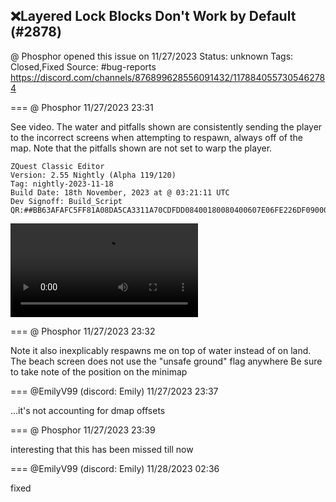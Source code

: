 ## ❌Layered Lock Blocks Don't Work by Default (#2878)
@ Phosphor opened this issue on 11/27/2023
Status: unknown
Tags: Closed,Fixed
Source: #bug-reports https://discord.com/channels/876899628556091432/1178840557305462784


=== @ Phosphor 11/27/2023 23:31

See video. The water and pitfalls shown are consistently sending the player to the incorrect screens when attempting to respawn, always off of the map. Note that the pitfalls shown are not set to warp the player.
```
ZQuest Classic Editor
Version: 2.55 Nightly (Alpha 119/120)
Tag: nightly-2023-11-18
Build Date: 18th November, 2023 at @ 03:21:11 UTC
Dev Signoff: Build_Script
QR:##BB63AFAFC5FF81A08DA5CA3311A70CDFDD08400180080400607E06FE226DF0900043020400BF8201128E5864E00000000000D032F47E0B00000000000000000000000000000001000000000000000000098083E61F000000000000000000000000000000##
```
![image](https://cdn.discordapp.com/attachments/1178840557305462784/1178840558618284162/2023-11-27_17-24-14.mp4?ex=65e659d2&is=65d3e4d2&hm=0bdb75893a2765804bb7d0da879b6db05408b75933b4010d9a989da02fb0ee22&)

=== @ Phosphor 11/27/2023 23:32

Note it also inexplicably respawns me on top of water instead of on land. The beach screen does not use the "unsafe ground" flag anywhere
Be sure to take note of the position on the minimap

=== @EmilyV99 (discord: Emily) 11/27/2023 23:37

...it's not accounting for dmap offsets

=== @ Phosphor 11/27/2023 23:39

interesting that this has been missed till now

=== @EmilyV99 (discord: Emily) 11/28/2023 02:36

fixed
